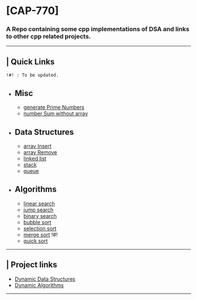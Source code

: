 # [CAP-770]
### A Repo containing some cpp implementations of DSA and links to other cpp related projects.
---

## | Quick Links
    !#! : To be updated.
* ## Misc
  * [generate Prime Numbers](src/generatePrimeNumbers.cpp)
  * [number Sum without array](src/numberSum_withoutarray.cpp)
* ## Data Structures
  * [array Insert](src/arrayInsert.cpp)
  * [array Remove](src/arrayRemove.cpp)
  * [linked list](src/linkedList.cpp)
  * [stack](src/stack.cpp)
  * [queue](src/queue.cpp)
* ## Algorithms
  * [linear search](src/linearSearch.cpp)
  * [jump search](src/jumpSearch.cpp)
  * [binary search](src/binarySearch.cpp)
  * [bubble sort](src/bubbleSort.cpp)
  * [selection sort](src/selectionSort.cpp)
  * [merge sort](src/mergeSort.cpp) !#!
  * [quick sort](src/quickSort.cpp)
---
## | Project links
* [Dynamic Data Structures](https://github.com/shantanubindhani/Dynamic_Datastructures/)
* [Dynamic Algorithms](https://github.com/shantanubindhani/Dynamic_Algorithms)
---
